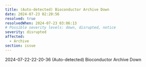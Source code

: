 ```yaml
---
title: (Auto-detected) Bioconductor Archive Down
date: 2024-07-23 02:20:56
resolved: true
resolvedWhen: 2024-07-23 03:06:13
# Possible severity levels: down, disrupted, notice
severity: disrupted
affected:
  - Archive
section: issue
---
```


2024-07-22-22-20-36 (Auto-detected) Bioconductor Archive Down

